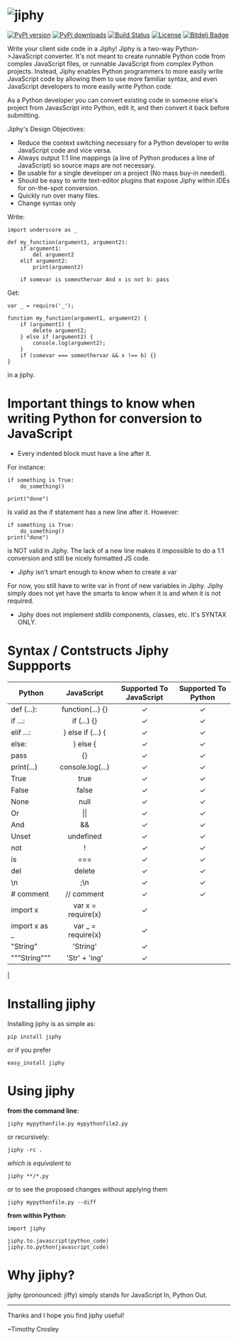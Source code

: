 ![jiphy](https://raw.github.com/timothycrosley/jiphy/master/logo.png)
=====

[![PyPI version](https://badge.fury.io/py/jiphy.png)](http://badge.fury.io/py/jiphy)
[![PyPi downloads](https://pypip.in/d/jiphy/badge.png)](https://crate.io/packages/jiphy/)
[![Build Status](https://travis-ci.org/timothycrosley/jiphy.png?branch=master)](https://travis-ci.org/timothycrosley/jiphy)
[![License](https://pypip.in/license/jiphy/badge.png)](https://pypi.python.org/pypi/jiphy/)
[![Bitdeli Badge](https://d2weczhvl823v0.cloudfront.net/timothycrosley/jiphy/trend.png)](https://bitdeli.com/free "Bitdeli Badge")

Write your client side code in a Jiphy! Jiphy is a two-way Python->JavaScript converter. It's not meant to create
runnable Python code from complex JavaScript files, or runnable JavaScript from complex Python projects. Instead,
Jiphy enables Python programmers to more easily write JavaScript code by allowing them to use more familiar syntax,
and even JavaScript developers to more easily write Python code.

As a Python developer you can convert existing code in someone else's project from JavasScript into Python, edit it,
and then convert it back before submitting.

Jiphy's Design Objectives:

- Reduce the context switching necessary for a Python developer to write JavaScript code and vice versa.
- Always output 1:1 line mappings (a line of Python produces a line of JavaScript) so source maps are not necessary.
- Be usable for a single developer on a project (No mass buy-in needed).
- Should be easy to write text-editor plugins that expose Jiphy within IDEs for on-the-spot conversion.
- Quickly run over many files.
- Change syntax only

Write:

    import underscore as _

    def my_function(argument1, argument2):
        if argument1:
            del argument2
        elif argument2:
            print(argument2)

        if somevar is someothervar And x is not b: pass


Get:

    var _ = require('_');

    function my_function(argument1, argument2) {
        if (argument1) {
            delete argument2;
        } else if (argument2) {
            console.log(argument2);
        }
        if (somevar === someothervar && x !== b) {}
    }

in a jiphy.


Important things to know when writing Python for conversion to JavaScript
===================

- Every indented block must have a line after it.

For instance:

    if something is True:
        do_something()

    print("done")

Is valid as the if statement has a new line after it. However:

    if something is True:
        do_something()
    print("done")

is NOT valid in Jiphy. The lack of a new line makes it impossible to do a 1:1 conversion and still be nicely formatted JS code.

- Jiphy isn't smart enough to know when to create a var

For now, you still have to write var in front of new variables in Jiphy. Jiphy simply does not yet have the smarts to know when it is and when it is not required.

- Jiphy does not implement stdlib components, classes, etc. It's SYNTAX ONLY.


Syntax / Contstructs Jiphy Suppports
===================
| Python        | JavaScript        | Supported To JavaScript | Supported To Python |
| ------------- |:-----------------:|:-----------------------:|:-------------------:|
| def (...):    | function(...) {}  |  ✓                      |  ✓                  |
| if ...:       | if (...) {}       |  ✓                      |  ✓                  |
| elif ...:     | } else if (...) { |  ✓                      |  ✓                  |
| else:         | } else {          |  ✓                      |  ✓                  |
| pass          | {}                |  ✓                      |  ✓                  |
| print(...)    | console.log(...)  |  ✓                      |  ✓                  |
| True          | true              |  ✓                      |  ✓                  |
| False         | false             |  ✓                      |  ✓                  |
| None          | null              |  ✓                      |  ✓                  |
| Or            | &#124;&#124;                | ✓                        |  ✓                  |
| And           | &&                |  ✓                      |  ✓                  |
| Unset         | undefined         |  ✓                      |  ✓                  |
| not           | !                 |  ✓                      |  ✓                  |
| is            | ===               |  ✓                      |  ✓                  |
| del           | delete            |  ✓                      |  ✓                  |
| \n            | ;\n               |  ✓                      |  ✓                  |
| # comment     | // comment        |  ✓                      |  ✓                  |
| import x      | var x = require(x)|  ✓                      |                     |
| import x as _ | var _ = require(x)|  ✓                      |                     |
| "String"      | 'String'          |  ✓                      |                     |
| """String"""  | 'Str' + 'ing'     |  ✓                      |                     |
|

Installing jiphy
===================

Installing jiphy is as simple as:

    pip install jiphy

or if you prefer

    easy_install jiphy

Using jiphy
===================
**from the command line**:

    jiphy mypythonfile.py mypythonfile2.py

or recursively:

    jiphy -rc .

 *which is equivalent to*

    jiphy **/*.py

or to see the proposed changes without applying them

    jiphy mypythonfile.py --diff

**from within Python**:

    import jiphy

    jiphy.to.javascript(python_code)
    jiphy.to.python(javascript_code)


Why jiphy?
======================

jiphy (pronounced: jiffy) simply stands for JavaScript In, Python Out.

--------------------------------------------

Thanks and I hope you find jiphy useful!

~Timothy Crosley

